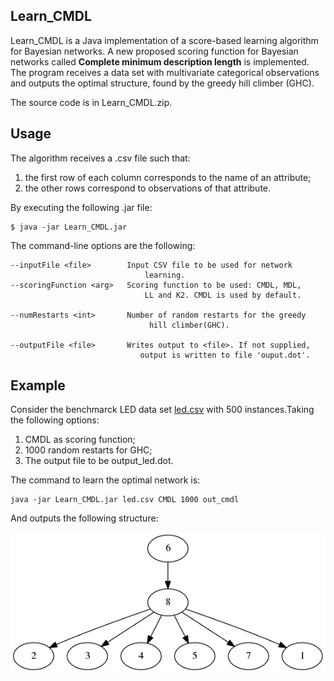 ## Learn_CMDL

Learn_CMDL is a Java implementation of a score-based learning algorithm for Bayesian networks. A new proposed scoring function for Bayesian networks called **Complete minimum description length** is implemented. The program receives a data set with multivariate categorical observations and outputs the optimal structure, found by the greedy hill climber (GHC). 

The source code is in Learn_CMDL.zip.

## Usage 

The algorithm receives a .csv file such that:
1. the first row of each column corresponds to the name of an attribute;
1. the other rows correspond to observations of that attribute. 

By executing the following .jar file:
```
$ java -jar Learn_CMDL.jar
```

The  command-line options are the following:
```
--inputFile <file>        Input CSV file to be used for network
                              learning.
--scoringFunction <arg>   Scoring function to be used: CMDL, MDL,
                              LL and K2. CMDL is used by default.
                              
--numRestarts <int>       Number of random restarts for the greedy 
                               hill climber(GHC).

--outputFile <file>       Writes output to <file>. If not supplied,
                             output is written to file 'ouput.dot'.
```
## Example

Consider the benchmarck LED data set [led.csv](led_500.csv) with 500 instances.Taking the following options:
1. CMDL as scoring function;
1. 1000 random restarts for GHC;
1. The output file to be output_led.dot.

The command to learn the optimal network is:

```
java -jar Learn_CMDL.jar led.csv CMDL 1000 out_cmdl
```
And outputs the following structure: 

![network](Led_CMDL.png)













